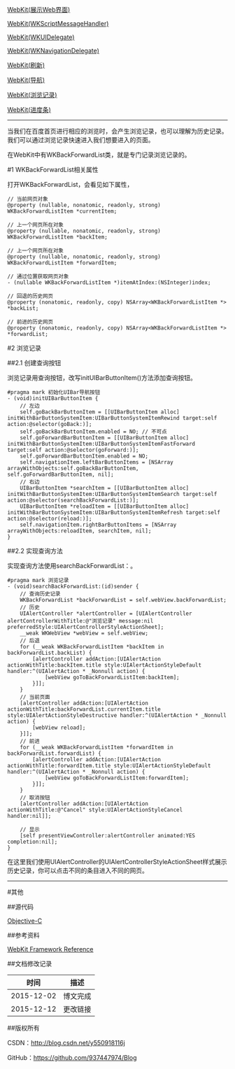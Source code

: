 [WebKit(展示Web界面)](https://github.com/937447974/Blog/blob/master/WebKit/WebKit(展示Web界面).md)

[WebKit(WKScriptMessageHandler)](https://github.com/937447974/Blog/blob/master/WebKit/WebKit(WKScriptMessageHandler).md)

[WebKit(WKUIDelegate)](https://github.com/937447974/Blog/blob/master/WebKit/WebKit(WKUIDelegate).md)

[WebKit(WKNavigationDelegate)](https://github.com/937447974/Blog/blob/master/WebKit/WebKit(WKNavigationDelegate).md)

[WebKit(刷新)](https://github.com/937447974/Blog/blob/master/WebKit/WebKit(刷新).md)

[WebKit(导航)](https://github.com/937447974/Blog/blob/master/WebKit/WebKit(导航).md)

[WebKit(浏览记录)](https://github.com/937447974/Blog/blob/master/WebKit/WebKit(浏览记录).md)

[WebKit(进度条)](https://github.com/937447974/Blog/blob/master/WebKit/WebKit(进度条).md)

------

当我们在百度首页进行相应的浏览时，会产生浏览记录，也可以理解为历史记录。我们可以通过浏览记录快速进入我们想要进入的页面。

在WebKit中有WKBackForwardList类，就是专门记录浏览记录的。

#1 WKBackForwardList相关属性

打开WKBackForwardList，会看见如下属性，

```objc
// 当前网页对象
@property (nullable, nonatomic, readonly, strong) WKBackForwardListItem *currentItem;

// 上一个网页所在对象
@property (nullable, nonatomic, readonly, strong) WKBackForwardListItem *backItem;

// 上一个网页所在对象
@property (nullable, nonatomic, readonly, strong) WKBackForwardListItem *forwardItem;

// 通过位置获取网页对象
- (nullable WKBackForwardListItem *)itemAtIndex:(NSInteger)index;

// 回退的历史网页
@property (nonatomic, readonly, copy) NSArray<WKBackForwardListItem *> *backList;

// 前进的历史网页
@property (nonatomic, readonly, copy) NSArray<WKBackForwardListItem *> *forwardList;
```

#2 浏览记录

##2.1 创建查询按钮

浏览记录用查询按钮，改写initUIBarButtonItem()方法添加查询按钮。

```objc
#pragma mark 初始化UIBar导航按钮
- (void)initUIBarButtonItem {
    // 左边
    self.goBackBarButtonItem = [[UIBarButtonItem alloc] initWithBarButtonSystemItem:UIBarButtonSystemItemRewind target:self action:@selector(goBack:)];
    self.goBackBarButtonItem.enabled = NO; // 不可点
    self.goForwardBarButtonItem = [[UIBarButtonItem alloc] initWithBarButtonSystemItem:UIBarButtonSystemItemFastForward target:self action:@selector(goForward:)];
    self.goForwardBarButtonItem.enabled = NO;
    self.navigationItem.leftBarButtonItems = [NSArray arrayWithObjects:self.goBackBarButtonItem, self.goForwardBarButtonItem, nil];
    // 右边
    UIBarButtonItem *searchItem = [[UIBarButtonItem alloc] initWithBarButtonSystemItem:UIBarButtonSystemItemSearch target:self action:@selector(searchBackForwardList:)];
    UIBarButtonItem *reloadItem = [[UIBarButtonItem alloc] initWithBarButtonSystemItem:UIBarButtonSystemItemRefresh target:self action:@selector(reload:)];
    self.navigationItem.rightBarButtonItems = [NSArray arrayWithObjects:reloadItem, searchItem, nil];
}
```

##2.2 实现查询方法

实现查询方法使用searchBackForwardList：。

```objc
#pragma mark 浏览记录
- (void)searchBackForwardList:(id)sender {
    // 查询历史记录
    WKBackForwardList *backForwardList = self.webView.backForwardList;
    // 历史
    UIAlertController *alertController = [UIAlertController alertControllerWithTitle:@"浏览记录" message:nil preferredStyle:UIAlertControllerStyleActionSheet];
    __weak WKWebView *webView = self.webView;
    // 后退
    for (__weak WKBackForwardListItem *backItem in backForwardList.backList) {
        [alertController addAction:[UIAlertAction actionWithTitle:backItem.title style:UIAlertActionStyleDefault handler:^(UIAlertAction * _Nonnull action) {
            [webView goToBackForwardListItem:backItem];
        }]];
    }
    // 当前页面
    [alertController addAction:[UIAlertAction actionWithTitle:backForwardList.currentItem.title style:UIAlertActionStyleDestructive handler:^(UIAlertAction * _Nonnull action) {
        [webView reload];
    }]];
    // 前进
    for (__weak WKBackForwardListItem *forwardItem in backForwardList.forwardList) {
        [alertController addAction:[UIAlertAction actionWithTitle:forwardItem.title style:UIAlertActionStyleDefault handler:^(UIAlertAction * _Nonnull action) {
            [webView goToBackForwardListItem:forwardItem];
        }]];
    }
    // 取消按钮
    [alertController addAction:[UIAlertAction actionWithTitle:@"Cancel" style:UIAlertActionStyleCancel handler:nil]];
    
    // 显示
    [self presentViewController:alertController animated:YES completion:nil];
}
```

在这里我们使用UIAlertController的UIAlertControllerStyleActionSheet样式展示历史记录，你可以点击不同的条目进入不同的网页。
&#160;

----------

#其他

##源代码

[Objective-C](https://github.com/937447974/Objective-C)

##参考资料

[WebKit Framework Reference](https://developer.apple.com/library/ios/documentation/Cocoa/Reference/WebKit/ObjC_classic/index.html)

##文档修改记录

| 时间 | 描述 |
| ---- | ---- |
| 2015-12-02 | 博文完成 |
| 2015-12-12 | 更改链接 |

##版权所有

CSDN：http://blog.csdn.net/y550918116j

GitHub：https://github.com/937447974/Blog